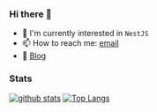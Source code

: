 ### Hi there 👋

<!--
**suyeoniii/suyeoniii** is a ✨ _special_ ✨ repository because its `README.md` (this file) appears on your GitHub profile.

Here are some ideas to get you started:

-🔭 I’m currently working on ...
- 🔭 I'm currently interested in 
- 👯 I’m looking to collaborate on ...
- 🤔 I’m looking for help with ...
- 💬 Ask me about ...
- 🌱 I’m currently learning Typescript

- 😄 Pronouns: ...
- ⚡ Fun fact: ...
-->

- 🔭 I'm currently interested in `NestJS`
- 📫 How to reach me: [email](ssy4230@naver.com)
- 📔 [Blog](https://suyeoniii.tistory.com/)

### Stats
[![github stats](https://github-readme-stats.vercel.app/api?username=suyeoniii&show_icons=true&hide_border=true)](https://github.com/suyeoniii)
[![Top Langs](https://github-readme-stats.vercel.app/api/top-langs/?username=suyeoniii&layout=compact)](https://github.com/suyeoniii)
